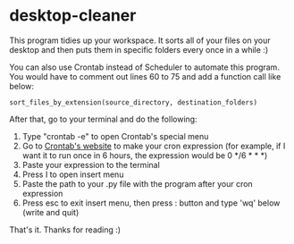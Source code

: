# desktop-cleaner
This program tidies up your workspace. It sorts all of your files on your desktop and then puts them in specific folders every once in a while :)

You can also use Crontab instead of Scheduler to automate this program. You would have to comment out lines 60 to 75 and add a function call like below:
```
sort_files_by_extension(source_directory, destination_folders)
```
After that, go to your terminal and do the following:
1. Type "crontab -e" to open Crontab's special menu
2. Go to [Crontab's website](crontab.guru) to make your cron expression (for example, if I want it to run once in 6 hours, the expression would be 0 */6 * * *)
3. Paste your expression to the terminal
4. Press I to open insert menu
5. Paste the path to your .py file with the program after your cron expression
6. Press esc to exit insert menu, then press : button and type 'wq' below (write and quit)

That's it. Thanks for reading :)
